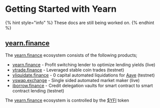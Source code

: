 # Getting Started with Yearn

{% hint style="info" %}
These docs are still being worked on.
{% endhint %}

## [yearn.finance](https://yearn.finance)

The [yearn.finance](https://yearn.finance) ecosystem consists of the following products;

* [yearn.finance](https://yearn.finance) - Profit switching lender to optimize lending yields \(live\)
* [ytrade.finance](https://ytrade.finance) - Leveraged stable coin trades \(testnet\)
* [yliquidate.finance](https://yliquidate.finance) - 0 capital automated liquidations for [Aave](http://aave.com/) \(testnet\)
* [yswap.exchange](https://yswap.exchange) - Single sided automated market maker \(live\)
* [iborrow.finance](https://iborrow.finance) - Credit delegation vaults for smart contract to smart contract lending \(testnet\)

The [yearn.finance](https://yearn.finance) ecosystem is controlled by the [$YFI](https://etherscan.io/address/0x0bc529c00C6401aEF6D220BE8C6Ea1667F6Ad93e) token

